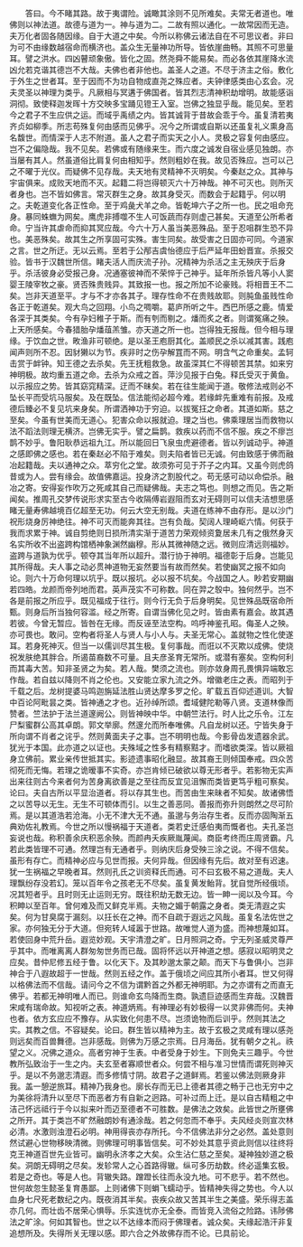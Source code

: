 <!-- { "loadSidebar": true } -->
　　答曰。今不睹其路。故于夷谓险。诚瞰其涂则不见所难矣。夫常无者道也。唯佛则以神法道。故德与道为一。神与道为二。二故有照以通化。一故常因而无造。夫万化者固各随因缘。自于大道之中矣。今所以称佛云诸法自在不可思议者。非曰为可不由缘数越宿命而横济也。盖众生无量神功所导。皆依崖曲畅。其照不可思量耳。譬之洪水。四凶瞽顽象傲。皆化之固。然尧舜不能易矣。而必各依其崖降水流凶允若克谐其德岂不大哉。夫佛也者非他也。盖圣人之道。不尽于济主之俗。敷化于外生之世者耳。至于因而不为功自物成直尧之殊应者。夫钟律感类由心玄会。况夫灵圣以神理为类乎。凡厥相与冥遘于佛国者。皆其烈志清神积劫增明。故能感诣洞彻。致使释迦发晖十方交映多宝踊见镫王入室。岂佛之独显乎哉。能见矣。至若今之君子不生应供之运。而域乎禹绩之内。皆其诚背于昔故会乖于今。虽复清若夷齐贞如柳季。所志苟殊复何由感而见佛乎。况今之所谓或自斯以还虽复礼义熏身高名馥世。而情深于人志不附道。虽人之君子而实天之小人。灵极之容复何由感应。岂不之偏隐哉。我不见矣。若佛或有随缘来生。而六度之诚发自宿业感见独朗。亦当屡有其人。然虽道俗比肩复何由相知乎。然则粗妙在我。故见否殊应。岂可以己之不曜于光仪。而疑佛不见存哉。夫天地有灵精神不灭明矣。今秦赵之众。其神与宇宙俱来。成败天地而不灭。起籍二将岂得顿灭六十万神哉。神不可灭也。则所灭者身也。岂不皆如佛言。常灭群生之身。故其身受灭。而数会于起籍乎。何以明之。夫乾道变化各正性命。至于鸡彘犬羊之命。皆乾坤六子之所一也。民之咀命充身。暴同蛛蟱为网矣。鹰虎非搏噬不生人可饭蔬而存则虚己甚矣。天道至公所希者命。宁当许其虐命而抑其冥应哉。今六十万人虽当美恶殊品。至于忍咀群生恐不异也。美恶殊矣。故其生之所享固可实殊。害生同矣。故受害之日固亦可同。今道家之言。世之所迂。无以云焉。至若于公邴吉虞怡德应于后严延年田蚡晋宣。杀报交验。皆书于汉魏世所信。睹夫活人而庆流子孙。况精神为杀活之主无殃庆于后身乎。杀活彼身必受报己身。况通塞彼神而不荣悴于己神乎。延年所杀皆凡等小人窦婴王陵宰牧之豪。贤否殊贵贱异。其致报一也。报之所加不论豪贱。将相晋王不二矣。岂非天道至平。才与不才亦各其子。理存性命不在贵贱故耶。则肫鱼虽贱性命各正于乾道矣。观大鸟之回翔。小鸟之啁嚼。葛庐所听之牛。西巴所感之鹿。情爱各深于其类矣。今有孕妇稚子于斯。而有刳而剔之。燔而炙之者。则谓冤痛之殃。上天所感矣。今春猎胎孕燔葅羔雏。亦天道之所一也。岂得独无报哉。但今相与理缘。于饮血之世。畋渔非可顿绝。是以圣王庖厨其化。盖顺民之杀以减其害。践庖闻声则所不忍。因豺獭以为节。疾非时之伤孕解罝而不网。明含气之命重矣。孟轲击赏于衅钟。知王德之去杀矣。先王抚粗救急。故虽深其仁不得顿苦其禁。如来穷神明极。故均重五道之命。去杀为众戒之首。萍沙见报于白兔。释氏受灭于黄鱼。以示报应之势。皆其窈窕精深。迂而不昧矣。若在往生能闻于道。敬修法戒则必不坠长平而受坑马服矣。及在既坠。信法能彻必超今难。若缘衅先重难有前报。及戒德后臻必不复见坑来身矣。所谓洒神功于穷迫。以拔冤抂之命者。其道如斯。慈之至矣。今虽有世美而无道心。犯害众命以报就迫。理之当也。佛乘理居当而救物以法不蹈法则理无横济。岂佛无实乎。譬之扁鹊。救疾以药而不信不服。疾之不瘳岂鹊不妙乎。鲁阳耿恭远祖九江。所以能回日飞泉虫虎避德者。皆以列诚动乎。神道之感即佛之感也。若在秦赵必不陷于难矣。则夫陷者皆已无诚。何由致感于佛而融冶起籍哉。夫以通神之众。萃穷化之堂。故须弥可见于芥子之内耳。又虽今则虎鸽昔或为人。尝有缘会。故值佛嘉运。投身济之割股代之。苟无感可动以命偿杀。融冶之寄。安得妄作吹万之死咸其自己而疑佛哉。夫志之笃也。则想之而见。告之斯闻矣。推周孔交梦传说形求实至古今收隔傅岩遐阻而玄对无碍则可以信夫洁想思感睹无量寿佛越境百亿超至无功。何云大空无别哉。夫道在练神不由存形。是以沙门祝形烧身厉神绝往。神不可灭而能奔其往。岂有负哉。契阔人理崎岖六情。何获于我而求累于神。诚自剪绝则日损所清实渐于道苦力荣观倾资夐居未几有之俄然身灭名实所收不出盗跨构馆栖神象渊然幽穆。形从其微神随之远。微则应清远则福妙。盗跨与道孰为优乎。顿夺其当年所以超升。潜行协于神明。福德彰于后身。岂能见其所得哉。夫人事之动必贯神道物无妄然要当有故而然矣。若使幽冥之报不如向论。则六十万命何理以坑乎。既以报坑。必以报不坑矣。今战国之人。眇若安期幽若四皓。龙颜而帝列地而君。英声茂实不可称数。同在羿之彀中。独何然乎。岂不各是前报之所应乎。既见福成于往行。则今行无负于后身明矣。见世殊品既宿命所甄。则身后所当独何容滥。经之所寄。自谓当佛化见之时。皆由素有嘉会。故其遇若彼。今曾无暂应。皆咎在无缘。而反诬至法空构。呜呼神鉴孔昭。侮圣人之殃。亦可畏也。敢问。空构者将圣人与贤人与小人与。夫圣无常心。盖就物之性化使遂耳。若身死神灭。但当一以儒训尽其生极。复何事哉。而诳以不灭欺以成佛。使烧祝发肤绝其胖合。所遏苗裔数不可量。且夫彦圣育无常所。或潜有塞矣。空构何利而其毒大苦。知非圣贤之为矣。若人哉。樊须之流也。则亦敛身周孔畏惧异端敢忘作哉。若自兹以降则不肖之伦也。又安能立家九流之外。增徽老庄之表。而昭列于千载之后。龙树提婆马鸣迦旃延法胜山贤达摩多罗之伦。旷载五百仰述道训。大智中百论阿毗昙之类。皆神通之才也。近孙绰所颂。耆域健陀勒等八贤。支道林像而赞者。竺法护于法兰道邃阙公。则皆神映中华。中朝竺法行。时人比之乐令。江左尸梨蜜群公高其卓朗。郭文举廓。然邃允而所奉唯佛。凡自龙树以还。宁皆失身于所向谓不肖者之诧乎。然则黄面夫子之事。岂不明明也哉。今影骨齿发遗器余武。犹光于本国。此亦道之以证也。夫殊域之性多有精察黠才。而嗜欲类深。皆以厥祖身立佛前。累业亲传世抵其实。影迹遗事昭化融显。故其裔王则倾国奉戒。四众苦彻死而无悔。若理之诡暧事不实奇。亦岂肯倾已破欲以尊无形者乎。若影物无实声出来往则古今来者何为苦身离欲善是之至往而反宜见沮懈而类皆更笃乎粗可察矣。论曰。夫自古所以平显治道者。将以存其生也。而苦由生来昧者不知矣。故诸佛悟之以苦导以无生。无生不可顿体而引。以生之善恶同。善报而弥升则朗然之尽可阶焉。是以其道浩若沧海。小无不津大无不通。虽邈与务治存生者。反而亦固陶渐五典劝佐礼教焉。今世之所以慢祸福于天道者。类若史迁感伯夷而慨者也。夫孔圣岂妄说也哉。称积善余庆积恶余殃。而颜冉夭疾厥胤蔑闻。商臣考终而庄周贤霸。凡若此类皆理不可通。然理岂有无通者乎。则纳庆后身受殃三涂之说。不得不信矣。虽形有存亡。而精神必应与见世而报。夫何异哉。但因缘有先后。故对至有迟速。犹一生祸福之早晚者耳。然则孔氏之训资释氏而通。可不曰玄极不易之道哉。夫人理飘纷存没若幻。笼以百年令之孩老无不尽矣。虽复黄发鲐背。犹自觉所经俄顷。况其短者乎。且时则无止运则无穷。既往积劫无数无边。皆一眒一阅以及今耳。今积眒以至百年。曾何难及而又鲜克半焉。夫物之媚于朝露之身者。类无清遐之实矣。何为甘臭腐于漏刻。以抂长在之神。而不自疏于遐远之风哉。虽复名法佐世之家。亦何独无分于大道。但宛转人域嚣于世路。故唯觉人道为盛。而神想蔑如耳。若使回身中荒升岳。遐览妙观。天宇清澄之旷。日月照洞之奇。宁无列圣威灵尊严乎其中。而唯离离人群匆匆世务而已哉。固将怀远以开神道之想。感寂以昭明灵之应矣。昔仲尼修五经于鲁。以化天下。及其眇邈太蒙之颠。而天下与鲁俱小。岂非神合于八遐故超于一世哉。然则五经之作。盖于俄顷之间应其所小者耳。世又何得以格佛法而不信哉。请问今之不信为谓黔首之外都无神明耶。为之亦谓有之而直无佛乎。若都无神明唯人而已。则谁命玄鸟降而生商。孰遗巨迹感而生弃哉。汉魏晋宋咸有瑞命故。知视听之表。神道炳焉。有神理必有妙极得一以灵非佛而何。夫神也者。依方玄应应不豫存。从实致化何患不尽。岂须诡物而后训乎。然则其法之实。其教之信。不容疑矣。论曰。群生皆以精神为主。故于玄极之灵咸有理以感尧则远矣而百兽舞德。岂非感哉。则佛为万感之宗焉。日月海岳。犹有朝夕之礼。祑望之义。况佛之道众。高者穷神于生表。中者受身于妙生。下则免夫三趣乎。今世教所弘致治于一生之内。夫玄至者寡顺世者众。何尝不相与准习世情而谓死则神灭乎。是以不务邈志清遐。而多修情寸阴。故君子之道鲜焉。若鉴以佛法则厥身非我。盖一憩逆旅耳。精神乃我身也。廓长存而无已上德者其德之畅于己也无穷中之为美徐将清升以至尽下而恶者方有自新之迥路。可补过而上迁。是以自古精粗之中洁己怀远祗行于今以拟来叶而迈至德者不可胜数。是佛法之效矣。此皆世之所壅佛之所开。其于类岂不旷然融朗妙有通涂哉。若之何忽而不奉乎。夫风经炎则宣次林必清。水激则浊澄石必明。神用得丧亦存所托。今不信佛法非分之必然。盖处意则然试避心世物移映清微。则佛理可明事皆信矣。可不妙处其意乎资此则信以往终将克王神道百世先业皆可。幽明永济孝之大矣。众生沾仁慈之至矣。凝神独妙道之极矣。洞朗无碍明之尽矣。发轸常人之心首路得辙。纵可多历劫数。终必遥集玄极。若是之奇也。等是人也。背辙失路。蹭蹬长往而永没九地。可不悲乎。若不然也。世何故忽生懿圣复育愚鄙。上则诸佛下则蜎飞蠕动乎。皆精神失得之势也。今人以血身七尺死老数纪之内。既夜消其半矣。丧疾众故又苦其半生之美盛。荣乐得志盖亦几何。而壮齿不居荣心惧辱。乐实连忧亦无全泰。而皆竞入流俗之险路。讳陟佛法之旷涂。何如其智也。世之以不达缘本而闷于佛理者。诚众矣。夫缘起浩汗非复追想所及。失得所关无理以感。即六合之外故佛存而不论。已具前论。
